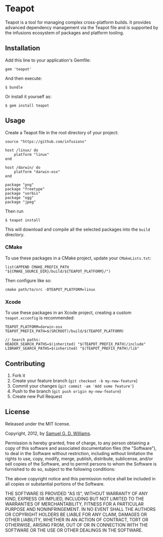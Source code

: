 # Teapot

Teapot is a tool for managing complex cross-platform builds. It provides
advanced dependency management via the Teapot file and is supported by
the infusions ecosystem of packages and platform tooling.

## Installation

Add this line to your application's Gemfile:

    gem 'teapot'

And then execute:

    $ bundle

Or install it yourself as:

    $ gem install teapot

## Usage

Create a Teapot file in the root directory of your project:

	source "https://github.com/infusions"

	host /linux/ do
		platform "linux"
	end
	
	host /darwin/ do
		platform "darwin-osx"
	end

	package "png"
	package "freetype"
	package "vorbis"
	package "ogg"
	package "jpeg"

Then run

	$ teapot install

This will download and compile all the selected packages into the `build` directory.

### CMake ###

To use these packages in a CMake project, update your `CMakeLists.txt`:

	list(APPEND CMAKE_PREFIX_PATH "${CMAKE_SOURCE_DIR}/build/${TEAPOT_PLATFORM}/")

Then configure like so:

	cmake path/to/src -DTEAPOT_PLATFORM=linux

### Xcode ###

To use these packages in an Xcode project, creating a custom `teapot.xcconfig` is recommended:

	TEAPOT_PLATFORM=darwin-osx
	TEAPOT_PREFIX_PATH=$(SRCROOT)/build/$(TEAPOT_PLATFORM)
	
	// Search paths:
	HEADER_SEARCH_PATHS=$(inherited) "$(TEAPOT_PREFIX_PATH)/include"
	LIBRARY_SEARCH_PATHS=$(inherited) "$(TEAPOT_PREFIX_PATH)/lib"

## Contributing

1. Fork it
2. Create your feature branch (`git checkout -b my-new-feature`)
3. Commit your changes (`git commit -am 'Add some feature'`)
4. Push to the branch (`git push origin my-new-feature`)
5. Create new Pull Request

## License

Released under the MIT license.

Copyright, 2012, by [Samuel G. D. Williams](http://www.codeotaku.com/samuel-williams).

Permission is hereby granted, free of charge, to any person obtaining a copy
of this software and associated documentation files (the "Software"), to deal
in the Software without restriction, including without limitation the rights
to use, copy, modify, merge, publish, distribute, sublicense, and/or sell
copies of the Software, and to permit persons to whom the Software is
furnished to do so, subject to the following conditions:

The above copyright notice and this permission notice shall be included in
all copies or substantial portions of the Software.

THE SOFTWARE IS PROVIDED "AS IS", WITHOUT WARRANTY OF ANY KIND, EXPRESS OR
IMPLIED, INCLUDING BUT NOT LIMITED TO THE WARRANTIES OF MERCHANTABILITY,
FITNESS FOR A PARTICULAR PURPOSE AND NONINFRINGEMENT. IN NO EVENT SHALL THE
AUTHORS OR COPYRIGHT HOLDERS BE LIABLE FOR ANY CLAIM, DAMAGES OR OTHER
LIABILITY, WHETHER IN AN ACTION OF CONTRACT, TORT OR OTHERWISE, ARISING FROM,
OUT OF OR IN CONNECTION WITH THE SOFTWARE OR THE USE OR OTHER DEALINGS IN
THE SOFTWARE.
